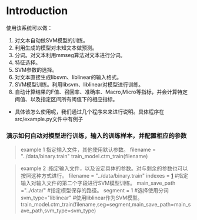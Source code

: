 # Introduction #
使用该系统可以做：

  1. 对文本自动做SVM模型的训练。
  1. 利用生成的模型对未知文本做预测。
  1. 分词。对文本利用mmseg算法对文本进行分词。
  1. 特征选择。
  1. SVM参数的选择。
  1. 对文本直接生成libsvm、liblinear的输入格式。
  1. SVM模型训练。利用libsvm、liblinear对模型进行训练。
  1. 自动计算结果的F值、召回率、准确率、Macro,Micro等指标，并会计算特定阈值、以及指定区间所有阈值下的相应指标。

  * 具体该怎么使用呢，我们通过几个程序来来进行说明。具体程序在src/example.py文件中有例子 

### 演示如何自动对模型进行训练，输入的训练样本，并配置相应的参数 ###

> example 1
> 指定输入文件，其他使用默认参数。
> filename = "../data/binary.train"
> train\_model.ctm\_train(filename)

> example 2 :指定输入文件，以及设定具体的参数。对与剩余的参数也可以按照这种方式进行。
> filename = "../data/binary.train"
> indexes = [1](1.md) #指定输入对输入文件的第二个字段进行SVM模型训练。
> main\_save\_path ="../data/" #指定模型保存的路径。
> segment = 1 #选择使用分词
> svm\_type="liblinear" #使用liblinear作为SVM模型。
> train\_model.ctm\_train(filename,seg=segment,main\_save\_path=main\_save\_path,svm\_type=svm\_type)